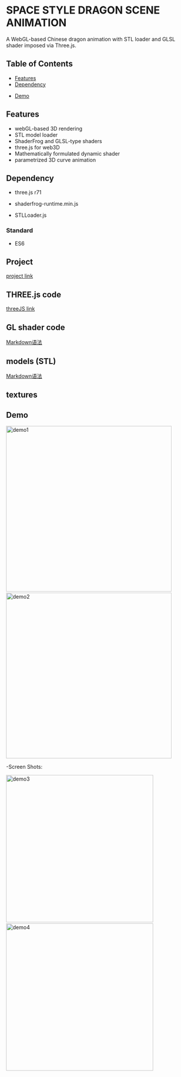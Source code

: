 # SPACE STYLE DRAGON SCENE ANIMATION

A WebGL-based Chinese dragon animation with STL loader and GLSL shader imposed via Three.js. 

## Table of Contents

- [Features](#features)
- [Dependency](#Dependency) 
<!-- - [Usage](#usage) -->
- [Demo](#demo)
<!-- [Contributing](#contributing) -->
<!-- [License](#license) -->
<!-- [Acknowledgements](#acknowledgements) -->

## Features

- webGL-based 3D rendering
- STL model loader
- ShaderFrog and GLSL-type shaders
- three.js for web3D
- Mathematically formulated dynamic shader
- parametrized 3D curve animation

## Dependency

* three.js r71

* shaderfrog-runtime.min.js

* STLLoader.js

### Standard
* ES6 


## Project 
[project link](https://furkathertaha.github.io/assets/threeJS/sf/long2.html)
## THREE.js code 
[threeJS link](https://furkathertaha.github.io/assets/threeJS/sf/test2.js)
## GL shader code 
[Markdown语法](https://furkathertaha.github.io/assets/threeJS/sf/)
## models (STL)
[Markdown语法](https://markdown.com.cn)
## textures 

 
## Demo

<img src="https://github.com/Furkathertaha/personal_cdn/blob/main/l2.gif" alt="demo1" width="450"  /> `    ` <img src="https://github.com/Furkathertaha/personal_cdn/blob/main/l1.gif" alt="demo2" width="450"  /> 

-Screen Shots:

<img src="https://github.com/Furkathertaha/personal_cdn/blob/main/l2.png" alt="demo3" width="400" />  `    `   <img src="https://github.com/Furkathertaha/personal_cdn/blob/main/l1.png" alt="demo4" width="400"  />
